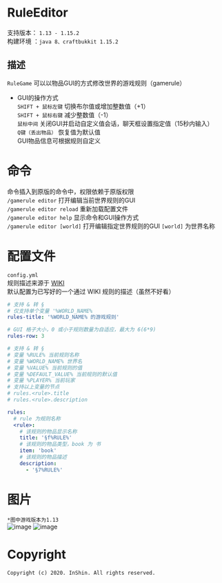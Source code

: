 # RuleEditor  
支持版本： ```1.13 - 1.15.2```  
构建环境 ：```java 8、craftbukkit 1.15.2```

## 描述  
```RuleGame``` 可以以物品GUI的方式修改世界的游戏规则（gamerule）  
- GUI的操作方式  
```SHIFT + 鼠标左键``` 切换布尔值或增加整数值（+1）  
```SHIFT + 鼠标右键``` 减少整数值（-1）  
```鼠标中间``` 关闭GUI并启动自定义值会话，聊天框设置指定值（15秒内输入）  
```Q键（丢出物品）``` 恢复值为默认值  
GUI物品信息可根据规则自定义

# 命令  
命令插入到原版的命令中，权限依赖于原版权限  
```/gamerule editor``` 打开编辑当前世界规则的GUI  
```/gamerule editor reload``` 重新加载配置文件  
```/gamerule editor help``` 显示命令和GUI操作方式  
```/gamerule editor [world]``` 打开编辑指定世界规则的GUI ```[world]``` 为世界名称

# 配置文件  
```config.yml```  
规则描述来源于 [WIKI](https://minecraft-zh.gamepedia.com/%E5%91%BD%E4%BB%A4/gamerule)  
默认配置为已写好的一个通过 WIKI 规则的描述（虽然不好看）

```yaml
# 支持 & 转 §
# 仅支持单个变量 '%WORLD_NAME%
rules-title: '%WORLD_NAME% 的游戏规则'

# GUI 格子大小，0 或小于规则数量为自适应，最大为 6(6*9)
rules-row: 3

# 支持 & 转 §
# 变量 %RULE% 当前规则名称
# 变量 %WORLD_NAME% 世界名
# 变量 %VALUE% 当前规则的值
# 变量 %DEFAULT_VALUE% 当前规则的默认值
# 变量 %PLAYER% 当前玩家
# 支持以上变量的节点
# rules.<rule>.title
# rules.<rule>.description

rules:
  # rule 为规则名称
  <rule>:
    # 该规则的物品显示名称
    title: '§f%RULE%'
    # 该规则的物品类型，book 为 书
    item: 'book'
    # 该规则的物品描述
    description:
      - '§7%RULE%'
```

# 图片  
```*图中游戏版本为1.13```  
![image](./screenshots/screenshots0.png)
![image](./screenshots/screenshots1.png)

# Copyright  
```Copyright (c) 2020. InShin. All rights reserved.```
